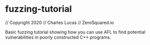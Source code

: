 # fuzzing-tutorial

// Copyright 2020
// Charles Lucas
// ZeroSquared.io

Basic fuzzing tutorial showing how you can use AFL to find potential vulnerabilities in poorly constructed C++ programs.
